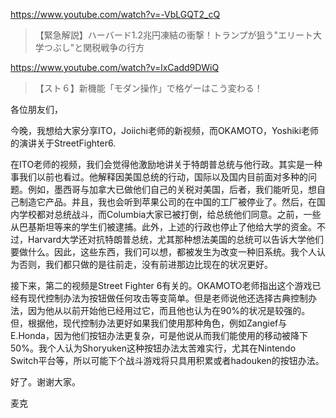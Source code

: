https://www.youtube.com/watch?v=-VbLGQT2_cQ

> 【緊急解説】ハーバード1.2兆円凍結の衝撃！トランプが狙う"エリート大学つぶし"と関税戦争の行方 

https://www.youtube.com/watch?v=lxCadd9DWiQ

> 【スト６】新機能「モダン操作」で格ゲーはこう変わる！ 

各位朋友们，

今晚，我想给大家分享ITO，Joiichi老师的新视频，而OKAMOTO，Yoshiki老师的演讲关于StreetFighter6.

在ITO老师的视频，我们会觉得他激励地讲关于特朗普总统与他行政。其实是一种事我们以前也看过。他解释因美国总统的行动，国际以及国内目前面对多种的问题。例如，墨西哥与加拿大已做他们自己的关税对美国，后者，我们能听见，想自己制造它产品。并且，我也会听到苹果公司的在中国的工厂被停业了。然后，在国内学校都对总统战斗，而Columbia大家已被打倒，给总统他们同意。之前，一些从巴基斯坦等来的学生们被逮捕。此外，上述的行政也停止了他给大学的资金。不过，Harvard大学还对抗特朗普总统，尤其那种想法美国的总统可以告诉大学他们要做什么。因此，这些东西，我们可以想，都被发生为改变一种旧系统。我个人认为否则，我们都只做的是往前走，没有前进那边比现在的状况更好。

接下来，第二的视频是Street Fighter 6有关的。OKAMOTO老师指出这个游戏已经有现代控制办法为按钮做任何攻击等变简单。但是老师说他还选择古典控制办法，因为他从以前开始他已经用过它，而且他也认为在90%的状况是较强的。但，根据他，现代控制办法更好如果我们使用那种角色，例如Zangief与E.Honda，因为他们按钮办法更复杂，可是他说从而我们能使用的移动被降下50%。我个人认为Shoryuken这种按钮办法太苦难实行，尤其在Nintendo Switch平台等，所以可能下个战斗游戏将只具用积累或者hadouken的按钮办法。

好了。谢谢大家。

麦克

